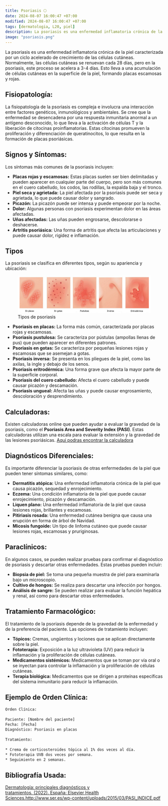 ```yaml
---
title: Psoriasis 🌕
date: 2024-08-07 16:00:47 +07:00
modified: 2024-08-07 16:00:47 +07:00
tags: [dermatologia, L20, piel]
description: La psoriasis es una enfermedad inflamatoria crónica de la piel caracterizada por un ciclo acelerado de crecimiento de las células cutáneas. 
image: "psoriasis.png"
---
```

La psoriasis es una enfermedad inflamatoria crónica de la piel caracterizada por un ciclo acelerado de crecimiento de las células cutáneas. Normalmente, las células cutáneas se renuevan cada 28 días, pero en la psoriasis, este proceso se acelera a 3-4 días. Esto lleva a una acumulación de células cutáneas en la superficie de la piel, formando placas escamosas y rojas.


## Fisiopatología:

La fisiopatología de la psoriasis es compleja e involucra una interacción entre factores genéticos, inmunológicos y ambientales. Se cree que la enfermedad se desencadena por una respuesta inmunitaria anormal a un antígeno desconocido, lo que lleva a la activación de células T y la liberación de citocinas proinflamatorias. Estas citocinas promueven la proliferación y diferenciación de queratinocitos, lo que resulta en la formación de placas psoriásicas.

## Signos y Síntomas:

Los síntomas más comunes de la psoriasis incluyen:

* **Placas rojas y escamosas:** Estas placas suelen ser bien delimitadas y pueden aparecer en cualquier parte del cuerpo, pero son más comunes en el cuero cabelludo, los codos, las rodillas, la espalda baja y el tronco.
* **Piel seca y agrietada:** La piel afectada por la psoriasis puede ser seca y agrietada, lo que puede causar dolor y sangrado.
* **Picazón:** La picazón puede ser intensa y puede empeorar por la noche.
* **Dolor:** Algunas personas con psoriasis experimentan dolor en las áreas afectadas.
* **Uñas afectadas:** Las uñas pueden engrosarse, descolorarse o deshacerse.
* **Artritis psoriásica:** Una forma de artritis que afecta las articulaciones y puede causar dolor, rigidez e inflamación.

## Tipos

La psoriasis se clasifica en diferentes tipos, según su apariencia y ubicación:

<figure>
<img src="psoriasis.png">
<figcaption>Tipos de psoriasis</figcaption>
</figure>

* **Psoriasis en placas:** La forma más común, caracterizada por placas rojas y escamosas.
* **Psoriasis pustulosa:** Se caracteriza por pústulas (ampollas llenas de pus) que pueden aparecer en diferentes patrones.
* **Psoriasis en gotas:** Se caracteriza por pequeñas lesiones rojas y escamosas que se asemejan a gotas.
* **Psoriasis inversa:** Se presenta en los pliegues de la piel, como las axilas, la ingle y debajo de los senos.
* **Psoriasis eritrodérmica:** Una forma grave que afecta la mayor parte de la superficie corporal.
* **Psoriasis del cuero cabelludo:** Afecta el cuero cabelludo y puede causar picazón y descamación.
* **Psoriasis ungueal:** Afecta las uñas y puede causar engrosamiento, descoloración y desprendimiento.

## Calculadoras:

Existen calculadoras online que pueden ayudar a evaluar la gravedad de la psoriasis, como el **Psoriasis Area and Severity Index (PASI)**. Estas calculadoras utilizan una escala para evaluar la extensión y la gravedad de las lesiones psoriásicas.
[Aqui podras encontrar la calculadora](http://www.ser.es/wp-content/uploads/2015/03/PASI_INDICE.pdf)

## Diagnósticos Diferenciales:

Es importante diferenciar la psoriasis de otras enfermedades de la piel que pueden tener síntomas similares, como:

* **Dermatitis atópica:** Una enfermedad inflamatoria crónica de la piel que causa picazón, sequedad y enrojecimiento.
* **Eczema:** Una condición inflamatoria de la piel que puede causar enrojecimiento, picazón y descamación.
* **Liquen plano:** Una enfermedad inflamatoria de la piel que causa lesiones rojas, brillantes y escamosas.
* **Pitiriasis rosada:** Una enfermedad cutánea benigna que causa una erupción en forma de árbol de Navidad.
* **Micosis fungoide:** Un tipo de linfoma cutáneo que puede causar lesiones rojas, escamosas y pruriginosas.

## Paraclínicos:

En algunos casos, se pueden realizar pruebas para confirmar el diagnóstico de psoriasis y descartar otras enfermedades. Estas pruebas pueden incluir:

* **Biopsia de piel:** Se toma una pequeña muestra de piel para examinarla bajo un microscopio.
* **Cultivo de hongos:** Se realiza para descartar una infección por hongos.
* **Análisis de sangre:** Se pueden realizar para evaluar la función hepática y renal, así como para descartar otras enfermedades.

## Tratamiento Farmacológico:

El tratamiento de la psoriasis depende de la gravedad de la enfermedad y de la preferencia del paciente. Las opciones de tratamiento incluyen:

* **Tópicos:** Cremas, ungüentos y lociones que se aplican directamente sobre la piel.
* **Fototerapia:** Exposición a la luz ultravioleta (UV) para reducir la inflamación y la proliferación de células cutáneas.
* **Medicamentos sistémicos:** Medicamentos que se toman por vía oral o se inyectan para controlar la inflamación y la proliferación de células cutáneas.
* **Terapia biológica:** Medicamentos que se dirigen a proteínas específicas del sistema inmunitario para reducir la inflamación.

## Ejemplo de Orden Clínica:
```
Orden Clínica:

Paciente: [Nombre del paciente]
Fecha: [Fecha]
Diagnóstico: Psoriasis en placas

Tratamiento:

* Crema de corticosteroides tópica al 1% dos veces al día.
* Fototerapia UVB dos veces por semana.
* Seguimiento en 2 semanas.
```

## Bibliografía Usada:
[Dermatología: principales diagnósticos y tratamientos. (2022). España: Elsevier Health Sciences.](https://www.google.com.co/books/edition/Dermatolog%C3%ADa_principales_diagn%C3%B3sticos/hEqGEAAAQBAJ?hl=es-419&gbpv=0)http://www.ser.es/wp-content/uploads/2015/03/PASI_INDICE.pdf